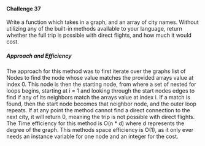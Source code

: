 #### Challenge 37
Write a function which takes in a graph, and an array of city names. Without utilizing any of the built-in methods available to your language, return whether the full trip is possible with direct flights, and how much it would cost.

##### Approach and Efficiency
The approach for this method was to first iterate over the graphs list of Nodes to find the node whose value matches the provided arrays value at index 0. This node is then the starting node, from where a set of nested for loops begins, starting at i = 1 and looking through the start nodes edges to find if any of its neighbors match the arrays value at index i. If a match is found, then the start node becomes that neighbor node, and the outer loop repeats. If at any point the method cannot find a direct connection to the next city, it will return 0, meaning the trip is not possible with direct flights. The Time efficiency for this method is O(n * d) where d represents the degree of the graph. This methods space efficiency is O(1), as it only ever needs an instance variable for one node and an integer for the cost.
